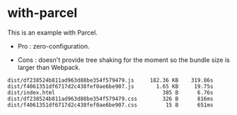 # with-parcel

This is an example with Parcel.

- Pro : zero-configuration. 
 
- Cons : doesn't provide tree shaking for the moment so the bundle size is larger than Webpack. 

```
dist/df238524b811ad963d88be354f579479.js     182.36 KB    319.86s
dist/f4061351df6717d2c438fef0ae6be907.js       1.65 KB     19.75s
dist/index.html                                  385 B      6.76s
dist/df238524b811ad963d88be354f579479.css        326 B      816ms
dist/f4061351df6717d2c438fef0ae6be907.css         15 B      651ms
````